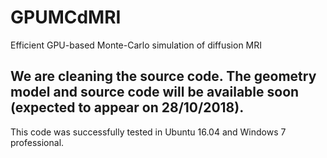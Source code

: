 # GPUMCdMRI
Efficient GPU-based Monte-Carlo simulation of diffusion MRI

## We are cleaning the source code. The geometry model and source code will be available soon (expected to appear on 28/10/2018).

This code was successfully tested in Ubuntu 16.04 and Windows 7 professional.

